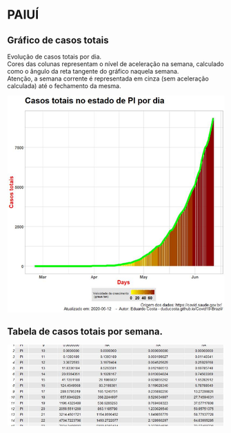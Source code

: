 # PAIUÍ

## Gráfico de casos totais
Evolução de casos totais por dia.  
Cores das colunas representam o nível de aceleração na semana, calculado como o ângulo da reta tangente do gráfico naquela semana.  
Atenção, a semana corrente é representada em cinza (sem aceleração calculada) até o fechamento da mesma.

![](https://raw.githubusercontent.com/duducosta/Covid19-Brazil/master/TC/PI-TC-Completo.jpeg)  

## Tabela de casos totais por semana.

![](https://raw.githubusercontent.com/duducosta/Covid19-Brazil/master/TC/PI-Vel_semanal.jpeg)
